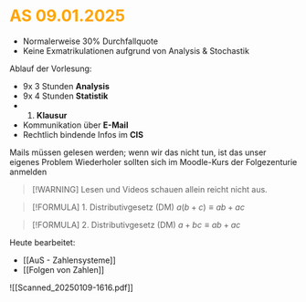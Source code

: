# <font color = "orange">AS 09.01.2025</font>
- Normalerweise 30% Durchfallquote
- Keine Exmatrikulationen aufgrund von Analysis & Stochastik

Ablauf der Vorlesung:
- 9x 3 Stunden **Analysis**
- 9x 4 Stunden **Statistik**
- 1. **Klausur**
- Kommunikation über **E-Mail**
- Rechtlich bindende Infos im **CIS**

Mails müssen gelesen werden; wenn wir das nicht tun, ist das unser eigenes Problem
Wiederholer sollten sich im Moodle-Kurs der Folgezenturie anmelden

>[!WARNING] Lesen und Videos schauen allein reicht nicht aus.

>[!FORMULA] $1.$ Distributivgesetz (DM)
$a(b+c) \equiv ab+ac$

>[!FORMULA] $2.$ Distributivgesetz (DM)
$a+bc \equiv ab+ac$

Heute bearbeitet:
- [[AuS - Zahlensysteme]]
- [[Folgen von Zahlen]]

![[Scanned_20250109-1616.pdf]]